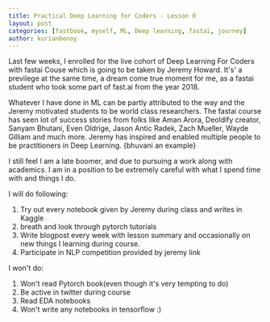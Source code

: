 ```yaml
---
title: Practical Deep Learning for Coders - Lesson 0
layout: post
categories: [fastbook, myself, ML, Deep learning, fastai, journey]
author: kurianbenoy
---
```


Last few weeks, I enrolled for the live cohort of Deep Learning For Coders
with fastai Couse which is going to be taken by Jeremy Howard. It's' a previlege
at the same time, a dream come true moment for me, as a fastai student who took
some part of fast.ai from the year 2018.

Whatever I have done in ML can be partly attributed to the way and the Jeremy
motivated students to be world class researchers. The fastai course has seen lot
of success stories from folks like Aman Arora, Deoldify creator, Sanyam Bhutani, Even Oldrige, Jason Antic
Radek, Zach Mueller, Wayde Gilliam and much more. Jeremy has inspired and enabled
multiple people to be practitioners in Deep Learning. {bhuvani an example}

I still feel I am a late boomer, and due to pursuing a work along with academics.
I am in a position to be extremely careful with what I spend time with and
things I do.

I will do following:

1. Try out every notebook given by Jeremy during class and writes in Kaggle
2. breath and look through pytorch tutorials
3. Write blogpost every week with lesson summary and occasionally on new things I learning
during course.
4. Participate in NLP competition provided by jeremy link

I won't do:

1. Won't read Pytorch book(even though it's very tempting to do)
2. Be active in twitter during course
3. Read EDA notebooks
4. Won't write any notebooks in tensorflow :)
